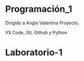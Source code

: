 
# Programación_1

Dirigido a Angie Valentina Proyecto.

VS Code, Git, Github y Python


# Laboratorio-1
